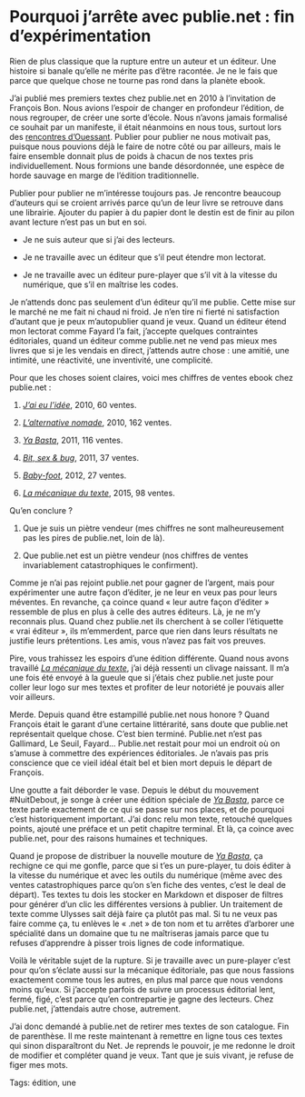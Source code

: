 # Pourquoi j’arrête avec publie.net : fin d’expérimentation

Rien de plus classique que la rupture entre un auteur et un éditeur. Une histoire si banale qu’elle ne mérite pas d’être racontée. Je ne le fais que parce que quelque chose ne tourne pas rond dans la planète ebook.<span id="more-43898"></span>

J’ai publié mes premiers textes chez publie.net en 2010 à l’invitation de François Bon. Nous avions l’espoir de changer en profondeur l’édition, de nous regrouper, de créer une sorte d’école. Nous n’avons jamais formalisé ce souhait par un manifeste, il était néanmoins en nous tous, surtout lors des [rencontres d’Ouessant](http://tcrouzet.com/2010/08/24/l%E2%80%99archipel-de-la-litterature-numerique/). Publier pour publier ne nous motivait pas, puisque nous pouvions déjà le faire de notre côté ou par ailleurs, mais le faire ensemble donnait plus de poids à chacun de nos textes pris individuellement. Nous formions une bande désordonnée, une espèce de horde sauvage en marge de l’édition traditionnelle.

Publier pour publier ne m’intéresse toujours pas. Je rencontre beaucoup d’auteurs qui se croient arrivés parce qu’un de leur livre se retrouve dans une librairie. Ajouter du papier à du papier dont le destin est de finir au pilon avant lecture n’est pas un but en soi.

- Je ne suis auteur que si j’ai des lecteurs.

- Je ne travaille avec un éditeur que s’il peut étendre mon lectorat.

- Je ne travaille avec un éditeur pure-player que s’il vit à la vitesse du numérique, que s’il en maîtrise les codes.

Je n’attends donc pas seulement d’un éditeur qu’il me publie. Cette mise sur le marché ne me fait ni chaud ni froid. Je n’en tire ni fierté ni satisfaction d’autant que je peux m’autopublier quand je veux. Quand un éditeur étend mon lectorat comme Fayard l’a fait, j’accepte quelques contraintes éditoriales, quand un éditeur comme publie.net ne vend pas mieux mes livres que si je les vendais en direct, j’attends autre chose : une amitié, une intimité, une réactivité, une inventivité, une complicité.

Pour que les choses soient claires, voici mes chiffres de ventes ebook chez publie.net :

1. [*J’ai eu l’idée*](http://tcrouzet.com/id/), 2010, 60 ventes.

2. [*L’alternative nomade*](http://tcrouzet.com/alternative-nomade/), 2010, 162 ventes.

3. [*Ya Basta*](http://tcrouzet.com/ya-basta/), 2011, 116 ventes.

4. [*Bit, sex &amp; bug*](http://tcrouzet.com/bit-sex-and-bug/), 2011, 37 ventes.

5. [*Baby-foot*](http://tcrouzet.com/baby-foot/), 2012, 27 ventes.

6. [*La mécanique du texte*](http://tcrouzet.com/la-mecanique-du-texte/), 2015, 98 ventes.

Qu’en conclure ?

1. Que je suis un piètre vendeur (mes chiffres ne sont malheureusement pas les pires de publie.net, loin de là).

2. Que publie.net est un piètre vendeur (nos chiffres de ventes invariablement catastrophiques le confirment).

Comme je n’ai pas rejoint publie.net pour gagner de l’argent, mais pour expérimenter une autre façon d’éditer, je ne leur en veux pas pour leurs méventes. En revanche, ça coince quand « leur autre façon d’éditer » ressemble de plus en plus à celle des autres éditeurs. Là, je ne m’y reconnais plus. Quand chez publie.net ils cherchent à se coller l’étiquette « vrai éditeur », ils m’emmerdent, parce que rien dans leurs résultats ne justifie leurs prétentions. Les amis, vous n’avez pas fait vos preuves.

Pire, vous trahissez les espoirs d’une édition différente. Quand nous avons travaillé [*La mécanique du texte*](http://tcrouzet.com/la-mecanique-du-texte/), j’ai déjà ressenti un clivage naissant. Il m’a une fois été envoyé à la gueule que si j’étais chez publie.net juste pour coller leur logo sur mes textes et profiter de leur notoriété je pouvais aller voir ailleurs.

Merde. Depuis quand être estampillé publie.net nous honore ? Quand François était le garant d’une certaine littérarité, sans doute que publie.net représentait quelque chose. C’est bien terminé. Publie.net n’est pas Gallimard, Le Seuil, Fayard… Publie.net restait pour moi un endroit où on s’amuse à commettre des expériences éditoriales. Je n’avais pas pris conscience que ce vieil idéal était bel et bien mort depuis le départ de François.

Une goutte a fait déborder le vase. Depuis le début du mouvement #NuitDebout, je songe à créer une édition spéciale de [*Ya Basta*](http://tcrouzet.com/ya-basta/), parce ce texte parle exactement de ce qui se passe sur nos places, et de pourquoi c’est historiquement important. J’ai donc relu mon texte, retouché quelques points, ajouté une préface et un petit chapitre terminal. Et là, ça coince avec publie.net, pour des raisons humaines et techniques.

Quand je propose de distribuer la nouvelle mouture de [*Ya Basta*](http://tcrouzet.com/ya-basta/), ça rechigne ce qui me gonfle, parce que si t’es un pure-player, tu dois éditer à la vitesse du numérique et avec les outils du numérique (même avec des ventes catastrophiques parce qu’on s’en fiche des ventes, c’est le deal de départ). Tes textes tu dois les stocker en Markdown et disposer de filtres pour générer d’un clic les différentes versions à publier. Un traitement de texte comme Ulysses sait déjà faire ça plutôt pas mal. Si tu ne veux pas faire comme ça, tu enlèves le « .net » de ton nom et tu arrêtes d’arborer une spécialité dans un domaine que tu ne maîtriseras jamais parce que tu refuses d’apprendre à pisser trois lignes de code informatique.

 Voilà le véritable sujet de la rupture. Si je travaille avec un pure-player c’est pour qu’on s’éclate aussi sur la mécanique éditoriale, pas que nous fassions exactement comme tous les autres, en plus mal parce que nous vendons moins qu’eux. Si j’accepte parfois de suivre un processus éditorial lent, fermé, figé, c’est parce qu’en contrepartie je gagne des lecteurs. Chez publie.net, j’attendais autre chose, autrement.

J’ai donc demandé à publie.net de retirer mes textes de son catalogue. Fin de parenthèse. Il me reste maintenant à remettre en ligne tous ces textes qui sinon disparaîtront du Net. Je reprends le pouvoir, je me redonne le droit de modifier et compléter quand je veux. Tant que je suis vivant, je refuse de figer mes mots.

Tags: édition, une